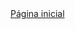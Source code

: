 <html>
  <a href = "https://nicolaseletro.github.io/TCC_Biblioteca_2025/Paginainicial.html">Página inicial</a>
</html>
